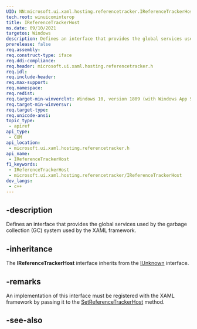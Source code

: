 ```yaml
---
UID: NN:microsoft.ui.xaml.hosting.referencetracker.IReferenceTrackerHost
tech.root: winuicominterop
title: IReferenceTrackerHost
ms.date: 09/10/2021
targetos: Windows
description: Defines an interface that provides the global services used by the garbage collection (GC) system used by the XAML framework.
prerelease: false
req.assembly: 
req.construct-type: iface
req.ddi-compliance: 
req.header: microsoft.ui.xaml.hosting.referencetracker.h
req.idl: 
req.include-header: 
req.max-support: 
req.namespace: 
req.redist: 
req.target-min-winverclnt: Windows 10, version 1809 (with Windows App SDK 0.5 or later)
req.target-min-winversvr: 
req.target-type: 
req.unicode-ansi: 
topic_type:
 - apiref
api_type:
 - COM
api_location:
 - microsoft.ui.xaml.hosting.referencetracker.h
api_name:
 - IReferenceTrackerHost
f1_keywords:
 - IReferenceTrackerHost
 - microsoft.ui.xaml.hosting.referencetracker/IReferenceTrackerHost
dev_langs:
 - c++
---
```


## -description

Defines an interface that provides the global services used by the garbage collection (GC) system used by the XAML framework.

## -inheritance

The **IReferenceTrackerHost** interface inherits from the [IUnknown](/windows/desktop/api/unknwn/nn-unknwn-iunknown) interface.

## -remarks

An implementation of this interface must be registered with the XAML framework by passing it to the [SetReferenceTrackerHost](nf-microsoft-ui-xaml-hosting-referencetracker-ireferencetrackermanager-setreferencetrackerhost.md) method.

## -see-also
